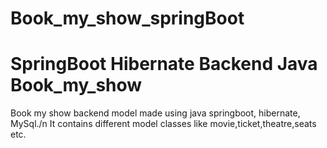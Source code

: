 # Book_my_show_springBoot
# SpringBoot Hibernate Backend Java Book_my_show

Book my show backend model made using java springboot, hibernate, MySql./n
It contains different model classes like movie,ticket,theatre,seats etc.
